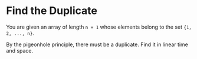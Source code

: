 # Find the Duplicate

You are given an array of length `n + 1` whose elements belong to the set `{1, 2, ..., n}`.

By the pigeonhole principle, there must be a duplicate. Find it in linear time and space.
